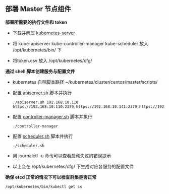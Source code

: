 ## 部署 Master 节点组件

__部署所需要的执行文件和 token__
- 下载并解压 [kubernetes-server](https://github.com/kubernetes/kubernetes/releases)

- 将 kube-apiserver kube-controller-manager kube-scheduler 放入 /opt/kubernetes/bin/ 下

- 将token.csv 放入 /opt/kubernetes/cfg/

__通过 shell 脚本创建服务与配置文件__
- kubernetes 自带脚本路径 ~/kubernetes/cluster/centos/master/scripts/

- 配置 [apiserver.sh](https://github.com/lcePolarBear/Kubernetes_Basic_Config_Note/blob/master/config-files/apiserver.sh) 脚本并执行    
    ```
    ./apiserver.sh 192.168.10.110 https://192.168.10.110:2379,https://192.168.10.141:2379,https://192.168.10.145:2379
    ```
- 配置 [controller-manager.sh](https://github.com/lcePolarBear/Kubernetes_Basic_Config_Note/blob/master/config-files/controller-manager.sh) 脚本并执行
    ```
    ./controller-manager
    ```
- 配置 [scheduler.sh](https://github.com/lcePolarBear/Kubernetes_Basic_Config_Note/blob/master/config-files/scheduler.sh) 脚本并执行
    ```
    ./scheduler.sh
    ```
- 用 journalctl -u 命令可以查看启动失败的错误提示

- 以上会在 /opt/kubernetes/cfg/ 下生成对应各服务的配置文件

__确保 etcd 正常的情况下可以检查群集是否正常__
```
/opt/kubernetes/bin/kubectl get cs
```